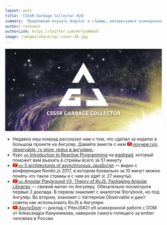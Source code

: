 ```yaml
---
layout: post
title: 'CSSSR Garbage Collector #28'
summary: 'Продолжаем изучать Angular и стримы, интересуемся асинхронной работой с DOM и другие интересные материалы из наших чатов'
author: reshnaut
authorLink: https://twitter.com/ArtyomResh
image: /images/share/cgc-cover-28.jpg
---
```


[github]: /images/icons/github.png
[medium]: /images/icons/medium.png
[yt]: /images/icons/youtube.png

![CSSSR Garbage Collector](/images/share/cgc-cover-28.jpg)


- Недавно наш комрад рассказал нам о том, что сделал за неделю в большом проекте на Ангуляр. Давайте вместе с ним [![yt] изучем rxjs observable, rx store, redux в ангуляре.](https://www.youtube.com/watch?v=_09goML2viI).
- Курс [`en` Introduction to Reactive Programming](https://egghead.io/courses/introduction-to-reactive-programming) на [egghead](https://egghead.io), который поможет вам въехать в стримы всего за 51 минуту
- [![yt] `en` 5 architectures of asynchronous JavaScript](https://www.youtube.com/watch?v=YXo4YOLDK1k&feature=youtu.be&list=PLGP3VO5jDf8xpaeBAhJOJaEjt1C7sE5Sf&t=1629) — видео с конференции Nordic.js 2017, в котором буквально за 10 минут можно понять что такое стримы и с чем их едят (с 27 минуты).
- [![yt] `en` Angular Playground V3, Theory of RxJS, Packaging Angular Libraries](https://www.youtube.com/watch?v=QfvwQEJVOig) — cвежий митап по Ангуляру. Обязательно посмотрите первые 2 доклада. В первом знакомят с аналогом Storybook, но под Ангуляр. Во втором, знакомят с паттерном Observable и дают советы как использовать RxJS в Ангуляре.
- [![yt] AsyncDom](https://www.youtube.com/watch?v=qZaby7iOVts&feature=youtu.be) — доклад с PiterJS#21 об асинхронной работе с DOM от Александра Канунникова, наверное самого топящего за ember человека в России
